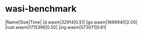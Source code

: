 # wasi-benchmark
|Name|Size|Time|
|d.wasm|32914|0.51|
|go.wasm|1669940|2.00|
|rust.wasm|1715396|0.50|
|zig.wasm|573071|0.61|
